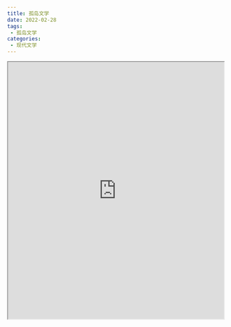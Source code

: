 ```yaml
---
title: 孤岛文学
date: 2022-02-28
tags:
 - 孤岛文学
categories:
 - 现代文学
---
```




<iframe src="https://study-doc.yourtools.icu/pdf/web/viewer.html?file=https://vkceyugu.cdn.bspapp.com/VKCEYUGU-e9075d72-0451-48df-afe1-d46932ae4554/855f9da9-3882-45cb-860b-96f97bb24319.pdf" width="100%" height="600px"></iframe>
